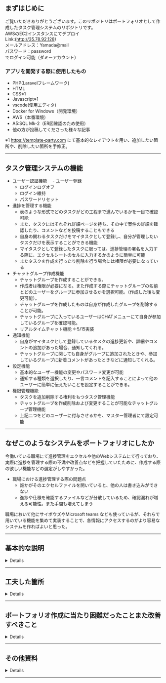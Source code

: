 ## まずはじめに 
ご覧いただきありがとうございます。このリポジトリはポートフォリオとして作成したタスク管理システムのリポジトリです。  
AWSのEC2インスタンスにてデプロイ  
Link:(http://35.78.92.128)  
メールアドレス：Yamada@mail  
パスワード：password  
でログイン可能（ダミーアカウント）

### アプリを開発する際に使用したもの
- PHP(Laravelフレームワーク)
- HTML
- CSS※1
- Javascript※1
- vscode(使用エディタ)
- Docker for Windows（開発環境）
- AWS（本番環境）
- A5:SQL Mk-2（ER図確認のため使用）
- 他の方が投稿してくださった様々な記事

※1 https://template-party.com
にて基本的なレイアウトを用い、追加したい箇所や、削除したい箇所を手修正。  


---

## タスク管理システムの機能
- ユーザー認証機能
　- ユーザー登録
  - ログインログオフ
  - ログイン維持
  - パスワードリセット
- 進捗を管理する機能
  - 表のような形式でどのタスクがどの工程まで進んでいるかを一目で確認可能
  - また、タスクにはそれぞれ詳細ページを持ち、その中で案件の詳細を確認したり、コメントなどを投稿することもできる
  - 自身の関わるタスクだけをマイタスクとして登録し、自分が管理したいタスクだけを表示することができる機能
  - マイタスクとして登録したタスクに限っては、進捗管理の署名を入力する際に、エクセルシートのセルに入力するかのように簡単に可能
  - またタスクを作成を行ったり削除を行う場合には権限が必要になっている
- チャットグループ作成機能
  - チャットグループを作成することができる。
  - 作成者は権限が必要になる。また作成する際にチャットグループの名前とどのユーザーをグループに参加させるかを選択可能。（作成した後も変更可能）。
  - チャットグループを作成したものは自身が作成したグループを削除することが可能。
  - チャットグループに入っているユーザーはCHATメニューにて自身が参加しているグループを確認可能。
  - リアルタイムチャット機能 ←5/15実装
- 通知機能
  - 自身がマイタスクとして登録しているタスクの進捗更新や、詳細やコメントの追加があった場合、通知してくれる。
  - チャットグループに関しても自身がグループに追加されたときや、参加しているグループに新着コメントがあったときなどに通知してくれる。
- 設定機能
  - 基本的なユーザー機能の変更やパスワード変更が可能
  - 通知する種類を選択したり、一言コメントを記入することによって他のユーザーに簡単に伝えたいことを設定することができる。
- 権限管理機能
  - タスクを追加削除する権利をもつタスク管理機能
  - チャットグループを作成削除および変更することが可能なチャットグループ管理機能
  - 上記二つをどのユーザーに付与させるかを、マスター管理者にて設定可能


---


## なぜこのようなシステムをポートフォリオにしたか
今働いている職場にて進捗管理をエクセルや他のWebシステムにて行っており、実際に進捗を管理する際の不満や改善点などを把握していたために、作成する際の欲しい機能などの選定がしやすかった。
- 職場における進捗管理する際の問題点
  - 誰かがそのエクセルファイルを開いていると、他の人は書き込みができない
  - 進捗や仕様を確認するファイルなどが分散しているため、確認漏れが増える可能性。また手間も増えてしまう


職場において他にサイボウズやMicrosoft teams なども使っているが、それらで用いている機能を集めて実装することで、各情報にアクセスするのがより容易なシステムを作ればよいと思った。

---

## 基本的な説明

<details>

### ログイン画面
![IMG_0351](https://user-images.githubusercontent.com/92261162/167292239-77261077-043a-4a6b-9fc6-c8fc8e05861e.PNG)  
このシステムの入り口となるログイン画面。セッションが切れたら内部のどのURLにアクセスしてもここにリダイレクトされます。
今回のゲストアカウント(Yamada@mail)には管理者権限をもっており、その他のアカウントの権限をかんりすることができます。
また、アカウントを新規に作成することも可能です。  

### ログイン後の画面
![IMG_0352](https://user-images.githubusercontent.com/92261162/167292478-5568cb80-8e54-44ed-a219-30837e947c0c.PNG)  
オレンジ色枠内：マイタスクと呼ばれる、お気に入りリストみたいなもの。自分が関わっているタスクをマイタスクとして登録することによって、それらの情報に素早くアクセス、また素早く進捗の更新が可能。（下記のgif参照）  
緑色枠内；通知欄。他のユーザーがマイタスクに登録しているタスクにおいての更新や、自身が参加しているチャットグループなどの新規チャットがあればここに表示される。  
赤色枠内：管理者権限を所有しているアカウントのみに表示されるリンク。ここから他のアカウントの権限を変更、確認できる。  
  
マイタスクに登録して削除する手順
![gif](https://user-images.githubusercontent.com/92261162/167293066-58c799e6-8af9-4cac-ad43-ba2560eb76b4.gif)

### チャットグループ作成方法
メニューバーのCHATからチャットグループを作ることも可能です。また自身が作ったチャットグループにおいてはチャット参加者の変更、チャットグループの名前、チャットグループの削除が可能です。  
また、チャットグループを作成する際は、参加させるユーザーを右欄に表示させることで誰を参加させるのか視覚的に分かりやすいようにしています。  
  
チャットグループ作成手順  
![チャットグループ作成](https://user-images.githubusercontent.com/92261162/167293648-0b712187-e964-4919-bd63-6606895e9891.gif)  

### その他の機能
他にもメンバーの簡単な個人情報と一言コメントが一覧できるMEMBERSメニューや、自身の個人情報や通知設定を変更できるSETTING、タスク管理権限を所有しているアカウントのみが使用できるTASKREGISTなどがあります。

</details>

---

## 工夫した箇所
<details>

### マイタスクにあるタスクに関しては、ページ遷移を跨がずに進捗の更新が可能
![mytaskinput](https://user-images.githubusercontent.com/92261162/166848180-4f317871-9fd4-4ec6-a446-87468f73e79f.gif)  
進捗を更新するたびに各タスクの詳細ページに行って編集画面から更新するのは非常にめんどくさいため、自分が関わっているものに関しては楽に更新できるようにした。  
また、ご入力で更新してしまう恐れもあるため、デフォルトではロックされている。（鍵マークをクリックすることで入力可能になる）  

### フィルター機能について
![filter](https://user-images.githubusercontent.com/92261162/166849585-dcc318aa-2af6-4d0e-a8b0-11936eec4d0c.gif)  
フィルター機能について、選択するカラムを複数個選択させることによって、ある程度柔軟にフィルタリングを行えるようにした。
こちらに関しては毎回サーバーにリクエストを送信して、リクエストからクエリを生成し、その処理結果をクライアントに送信している。

</details>

---

## ポートフォリオ作成に当たり困難だったことまた改善すべきこと

<details>

- 命名規則や、ファイル管理について
  - どの処理内容をどのファイルに書くか、またどのようなファイル名、関数名、オブジェクト名にするかなど。これに関してはコミュニティに応じても変わると思うので、経験を積んでいくしかない気がする。。。
- セキュリティ対策について
  - とりあえずユーザー個人情報周りのセキュリティやCSRF対策などは施しているが、今現状Webシステムにおいてどのようなハッキング手法があるのかを知らないため、何のために何を実装するのかがわかっていない。セキュリティに関しては勉強していく必要が特にあると感じる。業務として開発をするのであればかなり優先度は高いように感じる。

</details>

---

## その他資料

<details>

### DBのテーブル設計について
![スクリーンショット 2022-05-05 104343](https://user-images.githubusercontent.com/92261162/166852987-5265cc22-b188-4931-a43b-29db83960718.png)  
緑色枠内：ユーザ管理やユーザー設定に関するTable  
青色枠内：タスクに関するTable  
オレンジ色枠内；チャットグループに関するTable  

とりあえず手あたり次第作っていたので、各tableの似たようなColumn（名前など）の命名規則などあいまい。またリレーションが汚く感じる。


</details>

---

